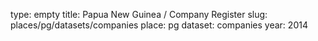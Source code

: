 type: empty
title: Papua New Guinea / Company Register
slug: places/pg/datasets/companies
place: pg
dataset: companies
year: 2014
